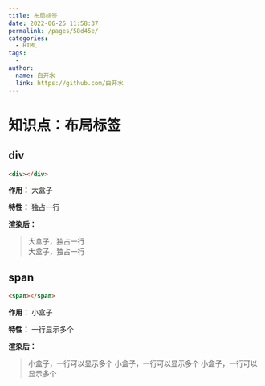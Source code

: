 ```yaml
---
title: 布局标签
date: 2022-06-25 11:58:37
permalink: /pages/58d45e/
categories:
  - HTML
tags:
  - 
author: 
  name: 白开水
  link: https://github.com/白开水
---
```

# 知识点：布局标签

## div

```html
<div></div>
```

**作用：** 大盒子

**特性：** 独占一行

**渲染后：**
> <div>大盒子，独占一行</div> <div>大盒子，独占一行</div>

## span

```html
<span></span>
```

**作用：** 小盒子

**特性：** 一行显示多个

**渲染后：**
> <span>小盒子，一行可以显示多个</span> <span>小盒子，一行可以显示多个</span> <span>小盒子，一行可以显示多个</span>
